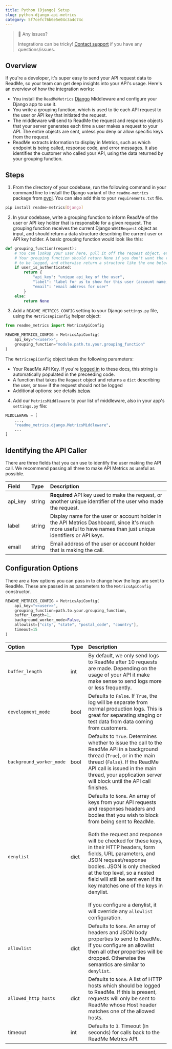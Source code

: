```yaml
---
title: Python (Django) Setup
slug: python-django-api-metrics
category: 5f7cefc76b6e5e04c3a4c74c
---
```


> 🚧 Any issues?
>
> Integrations can be tricky! [Contact support](https://docs.readme.com/guides/docs/contact-support) if you have any questions/issues.

## Overview

If you're a developer, it's super easy to send your API request data to ReadMe, so your team can get deep insights into your API's usage. Here's an overview of how the integration works:

* You install the `ReadMeMetrics` [Django](https://www.djangoproject.com/) Middleware and configure your Django app to use it.
* You write a grouping function, which is used to tie each API request to the user or API key that initiated the request.
* The middleware will send to ReadMe the request and response objects that your server generates each time a user makes a request to your API. The entire objects are sent, unless you deny or allow specific keys from the request.
* ReadMe extracts information to display in Metrics, such as which endpoint is being called, response code, and error messages. It also identifies the customer who called your API, using the data returned by your grouping function.

## Steps

1. From the directory of your codebase, run the following command in your command line to install the Django variant of the `readme-metrics` package from [pypi](https://pypi.org/project/readme-metrics/). You can also add this to your `requirements.txt` file.

```bash
pip install readme-metrics[Django]
```

2. In your codebase, write a grouping function to inform ReadMe of the user or API key holder that is responsible for a given request. The grouping function receives the current Django `WSGIRequest` object as input, and should return a data structure describing the current user or API key holder. A basic grouping function would look like this:

```python
def grouping_function(request):
    # You can lookup your user here, pull it off the request object, etc.
    # Your grouping function should return None if you don't want the request
    # to be logged, and otherwise return a structure like the one below.
    if user_is_authenticated:
        return {
            "api_key": "unique api_key of the user",
            "label": "label for us to show for this user (account name, user name, email, etc)",
            "email": "email address for user"
        }
    else:
        return None
```

3. Add a `README_METRICS_CONFIG` setting to your Django `settings.py` file, using the `MetricsApiConfig` helper object:

```python
from readme_metrics import MetricsApiConfig

README_METRICS_CONFIG = MetricsApiConfig(
    api_key="<<user>>",
    grouping_function="module.path.to.your.grouping_function"
)
```

The `MetricsApiConfig` object takes the following parameters:

* Your ReadMe API Key. If you're [logged in](https://dash.readme.io/to/metrics) to these docs, this string is automatically populated in the preceeding code.
* A function that takes the `Request` object and returns a `dict` describing the user, or `None` if the request should not be logged
* Additional options: see details [below](#section-configuration-options)

4. Add our `MetricsMiddleware` to your list of middleware, also in your app's `settings.py` file:

```python
MIDDLEWARE = [
    ...,
    "readme_metrics.django.MetricsMiddleware",
    ...
]
```

## Identifying the API Caller

There are three fields that you can use to identify the user making the API call. We recommend passing all three to make API Metrics as useful as possible.

| Field | Type | Description |
| :--- | :--- | :--- |
| api_key | string | **Required** API key used to make the request, or another unique identifier of the user who made the request. |
| label | string | Display name for the user or account holder in the API Metrics Dashboard, since it's much more useful to have names than just unique identifiers or API keys. |
| email | string | Email address of the user or account holder that is making the call. |

## Configuration Options

There are a few options you can pass in to change how the logs are sent to ReadMe. These are passed in as parameters to the `MetricsApiConfig` constructor.

```python
README_METRICS_CONFIG = MetricsApiConfig(
    api_key="<<user>>",
    grouping_function=path.to.your.grouping_function,
    buffer_length=1,
    background_worker_mode=False,
    allowlist=["city", "state", "postal_code", "country"],
    timeout=15
)
```

| Option | Type | Description |
| :--- | :--- | :--- |
| `buffer_length` | int | By default, we only send logs to ReadMe after 10 requests are made. Depending on the usage of your API it make make sense to send logs more or less frequently. |
| `development_mode` | bool | Defaults to `False`. If `True`, the log will be separate from normal production logs. This is great for separating staging or test data from data coming from customers. |
| `background_worker_mode` | bool | Defaults to `True`. Determines whether to issue the call to the ReadMe API in a background thread (`True`), or in the main thread (`False`). If the ReadMe API call is issued in the main thread, your application server will block until the API call finishes. |
| `denylist` | dict | Defaults to `None`. An array of keys from your API requests and responses headers and bodies that you wish to block from being sent to ReadMe.<br /><br />Both the request and response will be checked for these keys, in their HTTP headers, form fields, URL parameters, and JSON request/response bodies. JSON is only checked at the top level, so a nested field will still be sent even if its key matches one of the keys in denylist.<br /><br />If you configure a denylist, it will override any `allowlist` configuration. |
| `allowlist`	| dict | Defaults to `None`. An array of headers and JSON body properties to send to ReadMe. If you configure an allowlist then all other properties will be dropped. Otherwise the semantics are similar to `denylist`. |
| `allowed_http_hosts` | dict | Defaults to `None`. A list of HTTP hosts which should be logged to ReadMe. If this is present, requests will only be sent to ReadMe whose Host header matches one of the allowed hosts. |
| timeout | int | Defaults to `3`. Timeout (in seconds) for calls back to the ReadMe Metrics API. |
